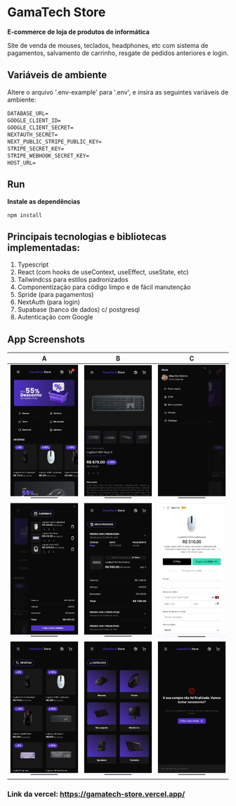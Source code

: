 # GamaTech Store

**E-commerce de loja de produtos de informática**

Site de venda de mouses, teclados, headphones, etc com sistema de pagamentos, salvamento de carrinho, resgate de pedidos anteriores e login.

## Variáveis de ambiente
Altere o arquivo '.env-example' para '.env', e insira as seguintes variáveis de ambiente:
```
DATABASE_URL=
GOOGLE_CLIENT_ID=
GOOGLE_CLIENT_SECRET=
NEXTAUTH_SECRET=
NEXT_PUBLIC_STRIPE_PUBLIC_KEY=
STRIPE_SECRET_KEY=
STRIPE_WEBHOOK_SECRET_KEY=
HOST_URL=
```

## Run
**Instale as dependências**
```
npm install
```


## Principais tecnologias e bibliotecas implementadas:
1) Typescript
2) React (com hooks de useContext, useEffect, useState, etc)
5) Tailwindcss para estilos padronizados
6) Componentização para código limpo e de fácil manutenção
7) Spride (para pagamentos)
8) NextAuth (para login)
9) Supabase (banco de dados) c/ postgresql
10) Autenticação com Google

## App Screenshots

|                A               |                B               |                C               |
| :----------------------------: | :----------------------------: | :----------------------------: |
| ![](docs/images/home.jpeg)     | ![](docs/images/produto.jpeg)  | ![](docs/images/menu.jpeg)     |
| ![](docs/images/carrinho.jpeg) | ![](docs/images/pedidos.jpeg)  | ![](docs/images/pagamento.jpeg)|
| ![](docs/images/ofertas.jpeg)  | ![](docs/images/catalogo.jpeg) | ![](docs/images/cancelled.jpeg)|



### Link da vercel: https://gamatech-store.vercel.app/
